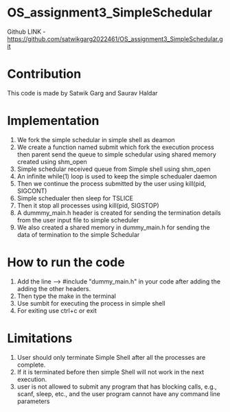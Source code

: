 # OS_assignment3_SimpleSchedular

Github LINK - https://github.com/satwikgarg2022461/OS_assignment3_SimpleSchedular.git

# Contribution  
This code is made by Satwik Garg and Saurav Haldar 

# Implementation  
1. We fork the simple schedular in simple shell as deamon  
2. We create a function named submit which fork the execution process then parent send the queue to simple schedular using shared memory created using shm_open  
3. Simple schedular received queue from Simple shell using shm_open  
4. An infinite while(1) loop is used to keep the simple schedualer daemon   
5. Then we continue the process submitted by the user using kill(pid, SIGCONT)  
6. Simple schedualer then sleep for TSLICE   
7. Then it stop all processes using kill(pid, SIGSTOP)  
8. A dummmy_main.h header is created for sending the termination details from the user input file to simple scheduler  
9. We also created a shared memory in dummy_main.h for sending the data of termination to the simple Schedular  

# How to run the code
1. Add the line --> #include "dummy_main.h" in your code after adding the adding the other headers.   
2. Then type the make in the terminal  
3. Use sumbit for executing the process in simple shell     
4. For exiting use ctrl+c or exit  

# Limitations
1. User should only terminate Simple Shell after all the processes are complete.  
2. If it is terminated before then simple Shell will not work in the next execution.  
3. user is not allowed to submit any program that has blocking calls, e.g., scanf, sleep, etc., and the user program cannot have any command line parameters

